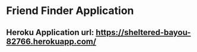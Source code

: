 # Friend Finder Application

## Heroku Application url: https://sheltered-bayou-82766.herokuapp.com/
